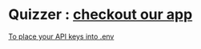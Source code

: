 # Quizzer : [checkout our app](https://quizcreator.vercel.app/)


[To place your API keys into .env](https://medium.com/@vks18765/novice-guide-to-securing-api-and-firebase-key-in-create-react-app-and-deploying-it-on-heroku-df68c967973)